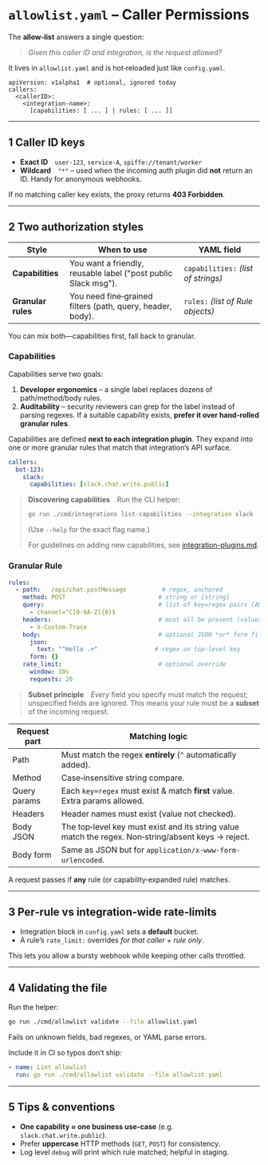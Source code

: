 # `allowlist.yaml` – Caller Permissions

The **allow‑list** answers a single question:

> *Given this caller ID and integration, is the request allowed?*

It lives in `allowlist.yaml` and is hot‑reloaded just like `config.yaml`.

```text
apiVersion: v1alpha1  # optional, ignored today
callers:
  <callerID>:
    <integration-name>:
      [capabilities: [ ... ] | rules: [ ... ]]
```

---

## 1  Caller ID keys

* **Exact ID** `user-123`, `service-A`, `spiffe://tenant/worker`
* **Wildcard** `"*"` – used when the incoming auth plugin did **not** return an ID. Handy for anonymous webhooks.

If no matching caller key exists, the proxy returns **403 Forbidden**.

---

## 2  Two authorization styles

| Style              | When to use                                                    | YAML field                          |
| ------------------ | -------------------------------------------------------------- | ----------------------------------- |
| **Capabilities**   | You want a friendly, reusable label ("post public Slack msg"). | `capabilities:` *(list of strings)* |
| **Granular rules** | You need fine‑grained filters (path, query, header, body).     | `rules:` *(list of Rule objects)*   |

You can mix both—capabilities first, fall back to granular.

### Capabilities

Capabilities serve two goals:

1. **Developer ergonomics** – a single label replaces dozens of path/method/body rules.
2. **Auditability** – security reviewers can grep for the label instead of parsing regexes. If a suitable capability exists, **prefer it over hand‑rolled granular rules**.

Capabilities are defined **next to each integration plugin**. They expand into one or more granular rules that match that integration’s API surface.

```yaml
callers:
  bot-123:
    slack:
      capabilities: [slack.chat.write.public]
```

> **Discovering capabilities** Run the CLI helper:
>
> ```bash
> go run ./cmd/integrations list-capabilities --integration slack
> ```
>
> (Use `--help` for the exact flag name.)
>
> For guidelines on adding new capabilities, see [integration-plugins.md](integration-plugins.md).

### Granular Rule

```yaml
rules:
  - path:   /api/chat.postMessage          # regex, anchored
    method: POST                          # string or [string]
    query:                                # list of key=regex pairs (ANDed)
      - channel=^C[0-9A-Z]{8}$
    headers:                              # must all be present (values optional)
      - X-Custom-Trace
    body:                                 # optional JSON *or* form filters
      json:
        text: "^Hello .+"                # regex on top‑level key
      form: {}
    rate_limit:                           # optional override
      window: 10s
      requests: 20
```

> **Subset principle** *Every* field you specify must match the request; unspecified fields are ignored. This means your rule must be a **subset** of the incoming request.

| Request part | Matching logic                                                                                      |
| ------------ | --------------------------------------------------------------------------------------------------- |
| Path         | Must match the regex **entirely** (`^` automatically added).                                        |
| Method       | Case‑insensitive string compare.                                                                    |
| Query params | Each `key=regex` must exist & match **first** value. Extra params allowed.                          |
| Headers      | Header names must exist (value not checked).                                                        |
| Body JSON    | The top‑level key must exist and its string value match the regex. Non‑string/absent keys → reject. |
| Body form    | Same as JSON but for `application/x-www-form-urlencoded`.                                           |

A request passes if **any** rule (or capability‑expanded rule) matches.

---

## 3  Per‑rule vs integration‑wide rate‑limits

* Integration block in `config.yaml` sets a **default** bucket.
* A rule’s `rate_limit:` overrides *for that caller + rule only*.

This lets you allow a bursty webhook while keeping other calls throttled.

---

## 4  Validating the file

Run the helper:

```bash
go run ./cmd/allowlist validate --file allowlist.yaml
```

Fails on unknown fields, bad regexes, or YAML parse errors.

Include it in CI so typos don’t ship:

```yaml
- name: Lint allowlist
  run: go run ./cmd/allowlist validate --file allowlist.yaml
```

---

## 5  Tips & conventions

* **One capability ≈ one business use‑case** (e.g. `slack.chat.write.public`).
* Prefer **uppercase** HTTP methods (`GET`, `POST`) for consistency.
* Log level `debug` will print which rule matched; helpful in staging.
